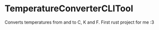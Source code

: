 # TemperatureConverterCLITool
Converts temperatures from and to C, K and F.
First rust project for me :3